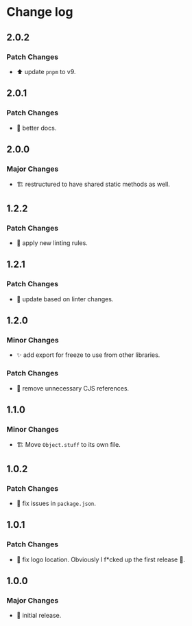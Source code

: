 # Change log

## 2.0.2

### Patch Changes

-   ⬆️ update `pnpm` to v9.

## 2.0.1

### Patch Changes

-   📝 better docs.

## 2.0.0

### Major Changes

-   🏗️ restructured to have shared static methods as well.

## 1.2.2

### Patch Changes

-   🚨 apply new linting rules.

## 1.2.1

### Patch Changes

-   🚨 update based on linter changes.

## 1.2.0

### Minor Changes

-   ✨ add export for freeze to use from other libraries.

### Patch Changes

-   🔧 remove unnecessary CJS references.

## 1.1.0

### Minor Changes

-   🏗️ Move `Object.stuff` to its own file.

## 1.0.2

### Patch Changes

-   🔧 fix issues in `package.json`.

## 1.0.1

### Patch Changes

-   📝 fix logo location. Obviously I f\*cked up the first release 🤦.

## 1.0.0

### Major Changes

-   🎉 initial release.
